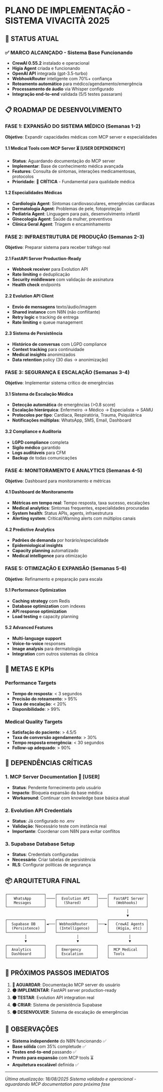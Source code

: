 # PLANO DE IMPLEMENTAÇÃO - SISTEMA VIVACITÀ 2025

## 🎯 STATUS ATUAL

### ✅ MARCO ALCANÇADO - Sistema Base Funcionando
- **CrewAI 0.55.2** instalado e operacional
- **Hígia Agent** criada e funcionando
- **OpenAI API** integrada (gpt-3.5-turbo)
- **WebhookRouter** inteligente com 70%+ confiança
- **Roteamento automático** para médico/agendamento/emergência
- **Processamento de áudio** via Whisper configurado
- **Integração end-to-end** validada (5/5 testes passaram)

## 📋 ROADMAP DE DESENVOLVIMENTO

### FASE 1: EXPANSÃO DO SISTEMA MÉDICO (Semanas 1-2)
**Objetivo**: Expandir capacidades médicas com MCP server e especialidades

#### 1.1 Medical Tools com MCP Server ⏳ **[USER DEPENDENCY]**
- **Status**: Aguardando documentação do MCP server
- **Implementar**: Base de conhecimento médica avançada
- **Features**: Consulta de sintomas, interações medicamentosas, protocolos
- **Prioridade**: 🔴 **CRÍTICA** - Fundamental para qualidade médica

#### 1.2 Especialidades Médicas
- **Cardiologia Agent**: Sintomas cardiovasculares, emergências cardíacas
- **Dermatologia Agent**: Problemas de pele, fotoproteção
- **Pediatria Agent**: Linguagem para pais, desenvolvimento infantil
- **Ginecologia Agent**: Saúde da mulher, preventivos
- **Clínica Geral Agent**: Triagem e encaminhamento

### FASE 2: INFRAESTRUTURA DE PRODUÇÃO (Semanas 2-3)
**Objetivo**: Preparar sistema para receber tráfego real

#### 2.1 FastAPI Server Production-Ready
- **Webhook receiver** para Evolution API
- **Rate limiting** e deduplicação
- **Security middleware** com validação de assinatura
- **Health check** endpoints

#### 2.2 Evolution API Client
- **Envio de mensagens** texto/áudio/imagem
- **Shared instance** com N8N (não conflitante)
- **Retry logic** e tracking de entrega
- **Rate limiting** e queue management

#### 2.3 Sistema de Persistência
- **Histórico de conversas** com LGPD compliance
- **Context tracking** para continuidade
- **Medical insights** anonimizados
- **Data retention** policy (30 dias → anonimização)

### FASE 3: SEGURANÇA E ESCALAÇÃO (Semanas 3-4)
**Objetivo**: Implementar sistema crítico de emergências

#### 3.1 Sistema de Escalação Médica
- **Detecção automática** de emergências (>0.8 score)
- **Escalação hierárquica**: Enfermeiro → Médico → Especialista → SAMU
- **Protocolos por tipo**: Cardíaca, Respiratória, Trauma, Psiquiátrica
- **Notificações múltiplas**: WhatsApp, SMS, Email, Dashboard

#### 3.2 Compliance e Auditoria
- **LGPD compliance** completa
- **Sigilo médico** garantido
- **Logs auditáveis** para CFM
- **Backup** de todas comunicações

### FASE 4: MONITORAMENTO E ANALYTICS (Semanas 4-5)
**Objetivo**: Dashboard para monitoramento e métricas

#### 4.1 Dashboard de Monitoramento
- **Métricas em tempo real**: Tempo resposta, taxa sucesso, escalações
- **Medical analytics**: Sintomas frequentes, especialidades procuradas
- **System health**: Status APIs, agents, infraestrutura
- **Alerting system**: Critical/Warning alerts com múltiplos canais

#### 4.2 Predictive Analytics
- **Padrões de demanda** por horário/especialidade
- **Epidemiological insights** 
- **Capacity planning** automatizado
- **Medical intelligence** para otimização

### FASE 5: OTIMIZAÇÃO E EXPANSÃO (Semanas 5-6)
**Objetivo**: Refinamento e preparação para escala

#### 5.1 Performance Optimization
- **Caching strategy** com Redis
- **Database optimization** com indexes
- **API response optimization**
- **Load testing** e capacity planning

#### 5.2 Advanced Features
- **Multi-language support**
- **Voice-to-voice** responses
- **Image analysis** para dermatologia
- **Integration** com outros sistemas da clínica

## 🎯 METAS E KPIs

### Performance Targets
- **Tempo de resposta**: < 3 segundos
- **Precisão do roteamento**: > 95%
- **Taxa de escalação**: < 20%
- **Disponibilidade**: > 99%

### Medical Quality Targets
- **Satisfação do paciente**: > 4.5/5
- **Taxa de conversão agendamento**: > 30%
- **Tempo resposta emergência**: < 30 segundos
- **Follow-up adequado**: > 90%

## 🚨 DEPENDÊNCIAS CRÍTICAS

### 1. MCP Server Documentation 🔴 **[USER]**
- **Status**: Pendente fornecimento pelo usuário
- **Impacto**: Bloqueia expansão da base médica
- **Workaround**: Continuar com knowledge base básica atual

### 2. Evolution API Credentials
- **Status**: Já configurado no .env
- **Validação**: Necessário teste com instância real
- **Importante**: Coordenar com N8N para evitar conflitos

### 3. Supabase Database Setup
- **Status**: Credentials configuradas
- **Necessário**: Criar tabelas de persistência
- **RLS**: Configurar políticas de segurança

## 📦 ARQUITETURA FINAL

```
┌─────────────────┐    ┌──────────────────┐    ┌─────────────────┐
│   WhatsApp      │────│  Evolution API   │────│  FastAPI Server │
│   Messages      │    │   (Shared)       │    │   (Webhooks)    │
└─────────────────┘    └──────────────────┘    └─────────────────┘
                                                        │
                                                        ▼
┌─────────────────┐    ┌──────────────────┐    ┌─────────────────┐
│  Supabase DB    │◄───│ WebhookRouter    │───►│   CrewAI Agents │
│  (Persistence)  │    │ (Intelligence)   │    │   (Hígia, etc)  │
└─────────────────┘    └──────────────────┘    └─────────────────┘
         │                       │                       │
         ▼                       ▼                       ▼
┌─────────────────┐    ┌──────────────────┐    ┌─────────────────┐
│  Analytics      │    │  Emergency       │    │  MCP Medical    │
│  Dashboard      │    │  Escalation      │    │  Tools          │
└─────────────────┘    └──────────────────┘    └─────────────────┘
```

## 🚀 PRÓXIMOS PASSOS IMEDIATOS

1. **🔴 AGUARDAR**: Documentação MCP server do usuário
2. **🟡 IMPLEMENTAR**: FastAPI server production-ready
3. **🟡 TESTAR**: Evolution API integration real
4. **🟢 CRIAR**: Sistema de persistência Supabase
5. **🟢 DESENVOLVER**: Sistema de escalação de emergências

## 📝 OBSERVAÇÕES

- **Sistema independente** do N8N funcionando ✅
- **Base sólida** com 35% completude ✅  
- **Testes end-to-end** passando ✅
- **Pronto para expansão** com MCP tools ⏳
- **Arquitetura escalável** definida ✅

---

*Última atualização: 18/08/2025*
*Sistema validado e operacional - aguardando MCP documentation para próxima fase*